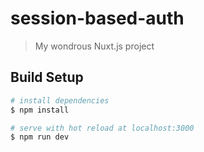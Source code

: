 # session-based-auth

> My wondrous Nuxt.js project

## Build Setup

```bash
# install dependencies
$ npm install

# serve with hot reload at localhost:3000
$ npm run dev
```
